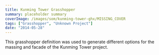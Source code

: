 ```yaml
---
title: Kunming Tower Grasshopper
summary: placeholder summary
coverImage: /images/som/kunming-tower-ghx/MISSING_COVER
tags: ["Grasshopper", "Unknown Project"]
date: "2014-05-28"
---
```


This grasshopper definition was used to generate different options for the massing and facade of the Kunming Tower project.
